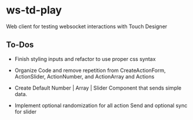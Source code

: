 # ws-td-play
Web client for testing websocket interactions with Touch Designer

## To-Dos

<!-- - Create Slider and Number Action Components -->
<!-- - Implement actions state and display in Actions component
- Add action to actions state on CreateActionForm submit -->

<!-- - Add local save functionality. -->

- Finish styling inputs and refactor to use proper css syntax
- Organize Code and remove repetition from CreateActionForm, ActionSlider, ActionNumber, and ActionArray and Actions

- Create Default Number | Array | Slider Component that sends simple data.
- Implement optional randomization for all action Send and optional sync for slider


